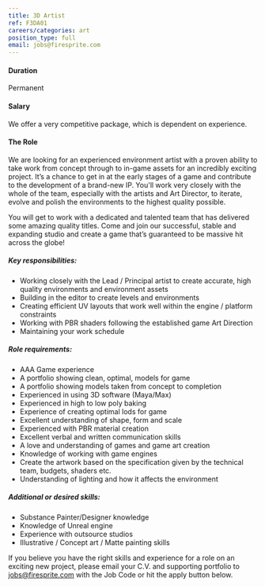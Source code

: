 ```yaml
---
title: 3D Artist
ref: F3DA01
careers/categories: art
position_type: full
email: jobs@firesprite.com
---
```

#### Duration

Permanent

#### Salary

We offer a very competitive package, which is dependent on experience.

#### The Role

We are looking for an experienced environment artist with a proven ability to take work from concept through to in-game assets for an incredibly exciting project. It’s a chance to get in at the early stages of a game and contribute to the development of a brand-new IP. You'll work very closely with the whole of the team, especially with the artists and Art Director, to iterate, evolve and polish the environments to the highest quality possible.

You will get to work with a dedicated and talented team that has delivered some amazing quality titles. Come and join our successful, stable and expanding studio and create a game that’s guaranteed to be massive hit across the globe!

##### **Key responsibilities:**

* Working closely with the Lead / Principal artist to create accurate, high quality environments and environment assets
* Building in the editor to create levels and environments
* Creating efficient UV layouts that work well within the engine / platform constraints
* Working with PBR shaders following the established game Art Direction
* Maintaining your work schedule

##### **Role requirements:**

* AAA Game experience
* A portfolio showing clean, optimal, models for game
* A portfolio showing models taken from concept to completion
* Experienced in using 3D software (Maya/Max)
* Experienced in high to low poly baking
* Experience of creating optimal lods for game
* Excellent understanding of shape, form and scale
* Experienced with PBR material creation
* Excellent verbal and written communication skills
* A love and understanding of games and game art creation
* Knowledge of working with game engines
* Create the artwork based on the specification given by the technical team, budgets, shaders etc.
* Understanding of lighting and how it affects the environment

##### **Additional or desired skills:**

* Substance Painter/Designer knowledge
* Knowledge of Unreal engine
* Experience with outsource studios
* Illustrative / Concept art / Matte painting skills

If you believe you have the right skills and experience for a role on an exciting new project, please email your C.V. and supporting portfolio to jobs@firesprite.com with the Job Code or hit the apply button below.